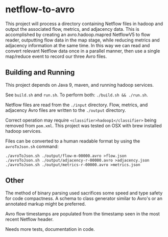 
# netflow-to-avro

This project will process a directory containing Netflow files in hadoop and output the
associated flow, metrics, and adjacency data. This is accomplished by creating an
avro.hadoop.mapred NetflowV5 to flow reader, outputting flow data in the map stage, while
reducing metrics and adjacency information at the same time. In this way we can read
and convert relevant Netflow data once in a parallel manner, then use a single map/reduce
event to record our three Avro files.

## Building and Running

This project depends on Java 9, maven, and running hadoop services.

See `build.sh` and `run.sh`. To perform both: `./build.sh && ./run.sh`.

Netflow files are read from the `./input` directory. Flow, metrics, and adjacency Avro files
are written to the `./output` directory.

Correct operation may require `<classifier>hadoop1</classifier>` being removed from `pom.xml`.
This project was tested on OSX with brew installed hadoop services.

Files can be converted to a human readable format by using the `avroToJson.sh` command:
```
./avroToJson.sh ./output/flow-m-00000.avro >flow.json
./avroToJson.sh ./output/adjacency-r-00000.avro >adjacency.json
./avroToJson.sh ./output/metrics-r-00000.avro >metrics.json
```

## Other

The method of binary parsing used sacrifices some speed and type safety for code compactness.
A schema to class generator similar to Avro's or an annotated markup might be preferred.

Avro flow timestamps are populated from the timestamp seen in the most recent Netflow header.

Needs more tests, documentation in code.
